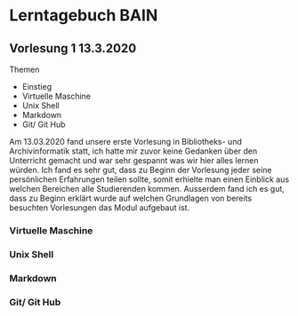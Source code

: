 # Lerntagebuch BAIN

## **Vorlesung 1 13.3.2020**  
Themen  
* Einstieg  
* Virtuelle Maschine  
* Unix Shell  
* Markdown  
* Git/ Git Hub  

Am 13.03.2020 fand unsere erste Vorlesung in Bibliotheks- und Archivinformatik statt, ich hatte mir zuvor keine Gedanken über den Unterricht gemacht und war sehr gespannt was wir hier alles lernen würden.
Ich fand es sehr gut, dass zu Beginn der Vorlesung jeder seine persönlichen Erfahrungen teilen sollte, somit erhielte man einen Einblick aus welchen Bereichen alle Studierenden kommen. Ausserdem fand ich es gut, dass zu Beginn erklärt wurde auf welchen Grundlagen von bereits besuchten Vorlesungen das Modul aufgebaut ist.

### **Virtuelle Maschine**


### **Unix Shell**


### **Markdown**



### **Git/ Git Hub**




